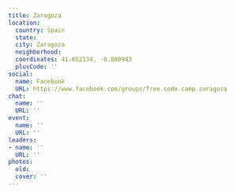 ```yaml
---
title: Zaragoza
location:
  country: Spain
  state: 
  city: Zaragoza
  neighborhood: 
  coordinates: 41.652134, -0.880943
  plusCode: ''
social:
  name: Facebook
  URL: https://www.facebook.com/groups/free.code.camp.zaragoza
chat:
  name: ''
  URL: ''
event:
  name: ''
  URL: ''
leaders:
- name: ''
  URL: ''
photos:
  old: 
  cover: ''
---
```

